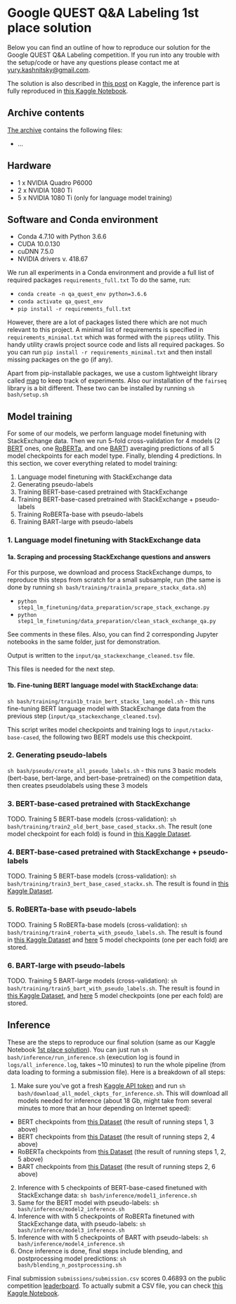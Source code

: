 # Google QUEST Q&A Labeling 1st place solution 

Below you can find an outline of how to reproduce our solution for the Google QUEST Q&A Labeling competition. If you run into any trouble with the setup/code or have any questions please contact me at [yury.kashnitsky@gmail.com](mailto:yury.kashnitsky@gmail.com). 

The solution is also described in [this post](https://www.kaggle.com/c/google-quest-challenge/discussion/129840) on Kaggle, the inference part is fully reproduced in [this Kaggle Notebook](https://www.kaggle.com/ddanevskyi/1st-place-solution). 

## Archive contents

[The archive]() contains the following files:

- ...

## Hardware
- 1 x NVIDIA Quadro P6000
- 2 x NVIDIA 1080 Ti
- 5 x NVIDIA 1080 Ti (only for language model training)

## Software and Conda environment
- Conda 4.7.10 with Python 3.6.6
- CUDA 10.0.130
- cuDNN 7.5.0
- NVIDIA drivers v. 418.67

We run all experiments in a Conda environment and provide a full list of required packages `requirements_full.txt`  To do the same, run:

 - `conda create -n qa_quest_env python=3.6.6`
 - `conda activate qa_quest_env ` 
 - `pip install -r requirements_full.txt`

However, there are a lot of packages listed there which are not much relevant to this project. A minimal list of requirements is specified in `requirements_minimal.txt` which was formed with the `pipreqs` utility. This handy utility crawls project source code and lists all required packages. So you can run `pip install -r requirements_minimal.txt` and then install missing packages on the go (if any).

Apart from pip-installable packages, we use a custom lightweight library called [mag](https://github.com/ex4sperans/mag) to keep track of experiments. Also our installation of the `fairseq` library is a bit different. These two can be installed by running `sh bash/setup.sh`


## Model training 

For some of our models, we perform language model finetuning with StackExchange data. Then we run 5-fold cross-validation for 4 models (2 [BERT](https://arxiv.org/abs/1810.04805) ones, one [RoBERTa](https://arxiv.org/abs/1907.11692), and one [BART](https://arxiv.org/abs/1910.13461)) averaging predictions of all 5 model checkpoints for each model type. Finally, blending 4 predictions. In this section, we cover everything related to model training:

 1. Language model finetuning with StackExchange data
 1. Generating pseudo-labels
 1. Training BERT-base-cased pretrained with StackExchange
 1. Training BERT-base-cased pretrained with StackExchange + pseudo-labels
 1. Training RoBERTa-base with pseudo-labels
 1. Training BART-large with pseudo-labels


### 1. Language model finetuning with StackExchange data

#### 1a. Scraping and processing StackExchange questions and answers

For this purpose, we download and process StackExchange dumps, to reproduce this steps from scratch for a small subsample, run (the same is done by running `sh bash/training/train1a_prepare_stackx_data.sh`)

- `python step1_lm_finetuning/data_preparation/scrape_stack_exchange.py`
- `python step1_lm_finetuning/data_preparation/clean_stack_exchange_qa.py`

See comments in these files. Also, you can find 2 corresponding Jupyter notebooks in the same folder, just for demonstration. 

Output is written to the `input/qa_stackexchange_cleaned.tsv` file.

This files is needed for the next step.

#### 1b. Fine-tuning BERT language model with StackExchange data:

`sh bash/training/train1b_train_bert_stackx_lang_model.sh` - this runs fine-tuning BERT language model with StackExchange data from the previous step (`input/qa_stackexchange_cleaned.tsv`). 

This script writes model checkpoints and training logs to `input/stackx-base-cased`, the following two BERT models use this checkpoint. 

### 2. Generating pseudo-labels

`sh bash/pseudo/create_all_pseudo_labels.sh` - this runs 3 basic models (bert-base, bert-large, and bert-base-pretrained) on the competition data, then creates pseudolabels using these 3 models

### 3. BERT-base-cased pretrained with StackExchange

TODO. Training 5 BERT-base models (cross-validation): `sh bash/training/train2_old_bert_base_cased_stackx.sh`. The result (one model checkpoint for each fold) is found in [this Kaggle Dataset](https://www.kaggle.com/dmitriyab/stackx-80-aux-ep-3).

### 4. BERT-base-cased pretrained with StackExchange + pseudo-labels

TODO. Training 5 BERT-base models (cross-validation): `sh bash/training/train3_bert_base_cased_stackx.sh`. The result is found in [this Kaggle Dataset](https://www.kaggle.com/yaroshevskiy/bert-base-pretrained).

### 5. RoBERTa-base with pseudo-labels

TODO. Training 5 RoBERTa-base models (cross-validation): `sh bash/training/train4_roberta_with_pseudo_labels.sh`. The result is found in [this Kaggle Dataset](https://www.kaggle.com/ddanevskyi/roberta-base-model) and [here](https://www.kaggle.com/dmitriyab/roberta-stackx-base-pl20k) 5 model checkpoints (one per each fold) are stored.


### 6. BART-large with pseudo-labels

TODO. Training 5 BART-large models (cross-validation): `sh bash/training/train5_bart_with_pseudo_labels.sh`. The result is found in [this Kaggle Dataset](https://www.kaggle.com/yaroshevskiy/bart-large), and [here](https://www.kaggle.com/yaroshevskiy/quest-bart) 5 model checkpoints (one per each fold) are stored.


## Inference
These are the steps to reproduce our final solution (same as our Kaggle Notebook [1st place solution](https://www.kaggle.com/ddanevskyi/1st-place-solution)). You can just run `sh bash/inference/run_inference.sh` (execution log is found in `logs/all_inference.log`, takes ~10 minutes) to run the whole pipeline (from data loading to forming a submission file). Here is a breakdown of all steps:

1. Make sure you've got a fresh [Kaggle API token](https://www.kaggle.com/docs/api) and run `sh bash/download_all_model_ckpts_for_inference.sh`. This will download all models needed for inference (about 18 Gb, might take from several minutes to more that an hour depending on Internet speed):
 - BERT checkpoints from [this Dataset](https://www.kaggle.com/kashnitsky/google-qa-quest-labeling-bibimorph-model-1-5-folds) (the result of running steps 1, 3 above)
 - BERT checkpoints from [this Dataset](https://www.kaggle.com/yaroshevskiy/bert-base-pretrained) (the result of running steps 2, 4 above)
 - RoBERTa checkpoints from [this Dataset](https://www.kaggle.com/kashnitsky/google-qa-quest-labeling-bibimorph-model-3-roberta) (the result of running steps 1, 2, 5 above)
 - BART checkpoints from [this Dataset](https://www.kaggle.com/yaroshevskiy/quest-bart) (the result of running steps 2, 6 above)

2. Inference with 5 checkpoints of BERT-base-cased finetuned with StackExchange data: `sh bash/inference/model1_inference.sh`
3. Same for the BERT model with pseudo-labels:  `sh bash/inference/model2_inference.sh`
4. Inference with with 5 checkpoints of RoBERTa finetuned with StackExchange data, with pseudo-labels: `sh bash/inference/model3_inference.sh`
5. Inference with with 5 checkpoints of BART with pseudo-labels: `sh bash/inference/model4_inference.sh`
6. Once inference is done, final steps include blending, and postprocessing model predictions: `sh bash/blending_n_postprocessing.sh` 

Final submission `submissions/submission.csv` scores 0.46893 on the public competition [leaderboard](https://www.kaggle.com/c/google-quest-challenge/leaderboard). To actually submit a CSV file, you can check [this Kaggle Notebook](https://www.kaggle.com/kashnitsky/google-quest-q-a-submit-from-a-csv-file).

